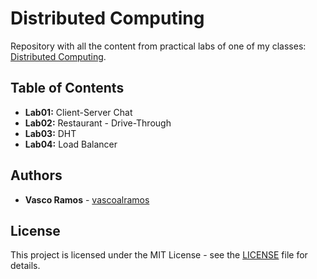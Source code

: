 # Distributed Computing

Repository with all the content from practical labs of one of my classes: [Distributed Computing](https://www.ua.pt/en/uc/12273).

## Table of Contents

* **Lab01:** Client-Server Chat
* **Lab02:** Restaurant - Drive-Through
* **Lab03:** DHT
* **Lab04:** Load Balancer

## Authors
* **Vasco Ramos** - [vascoalramos](https://github.com/vascoalramos)

## License
This project is licensed under the MIT License - see the [LICENSE](LICENSE) file for details.
